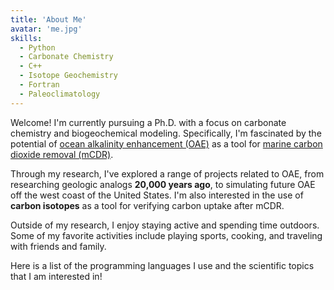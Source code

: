 ```yaml
---
title: 'About Me'
avatar: 'me.jpg'
skills:
  - Python
  - Carbonate Chemistry
  - C++
  - Isotope Geochemistry
  - Fortran
  - Paleoclimatology
---
```


Welcome! I'm currently pursuing a Ph.D. with a focus on carbonate chemistry and biogeochemical modeling. Specifically, I'm fascinated by the potential of [ocean alkalinity enhancement (OAE)](https://www.dosi-project.org/wp-content/uploads/Alkalinity-Enhancement-Policy-Brief.pdf) as a tool for [marine carbon dioxide removal (mCDR)](https://oceanvisions.org/ocean-based-carbon-dioxide-removal/).

Through my research, I've explored a range of projects related to OAE, from researching geologic analogs **20,000 years ago**, to simulating future OAE off the west coast of the United States. I'm also interested in the use of **carbon isotopes** as a tool for verifying carbon uptake after mCDR.

Outside of my research, I enjoy staying active and spending time outdoors. Some of my favorite activities include playing sports, cooking, and traveling with friends and family.

Here is a list of the programming languages I use and the scientific topics that I am interested in!
